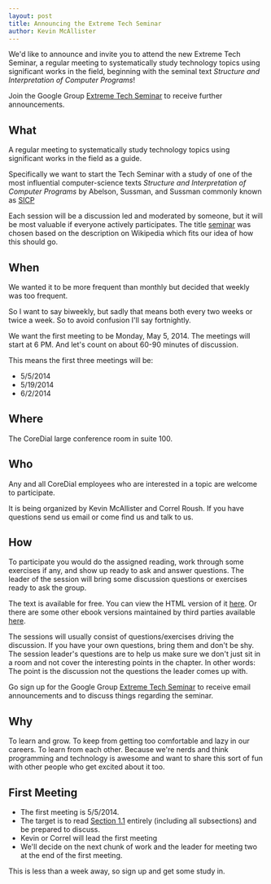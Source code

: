 ```yaml
---
layout: post
title: Announcing the Extreme Tech Seminar
author: Kevin McAllister
---
```


We'd like to announce and invite you to attend the new Extreme Tech Seminar, a regular meeting to systematically study technology topics using significant works in the field, beginning with the seminal text _Structure and Interpretation of Computer Programs_!

Join the Google Group [Extreme Tech Seminar](https://groups.google.com/d/forum/extreme-tech-seminar) to receive further announcements.

## What ##

A regular meeting to systematically study technology topics using significant works in the field as a guide.

Specifically we want to start the Tech Seminar with a study of one of the most influential computer-science texts _Structure and Interpretation of Computer Programs_ by Abelson, Sussman, and Sussman commonly known as [SICP](http://mitpress.mit.edu/sicp/)

Each session will be a discussion led and moderated by someone, but it will be most valuable if everyone actively participates.  The title [seminar](http://en.wikipedia.org/wiki/Seminar) was chosen based on the description on Wikipedia which fits our idea of how this should go.

## When ##

We wanted it to be more frequent than monthly but decided that weekly was too frequent.

So I want to say biweekly, but sadly that means both every two weeks or twice a week.  So to avoid confusion I'll say fortnightly.  

We want the first meeting to be Monday, May 5, 2014.  The meetings will start at 6 PM.  And let's count on about 60-90 minutes of discussion.

This means the first three meetings will be:

* 5/5/2014
* 5/19/2014
* 6/2/2014

## Where ##

The CoreDial large conference room in suite 100.

## Who ##

Any and all CoreDial employees who are interested in a topic are welcome to participate.  

It is being organized by Kevin McAllister and Correl Roush.  If you have questions send us email or come find us and talk to us.

## How ##

To participate you would do the assigned reading, work through some exercises if any, and show up ready to ask and answer questions.  The leader of the session will bring some discussion questions or exercises ready to ask the group.

The text is available for free.  You can view the HTML version of it [here](http://mitpress.mit.edu/sicp/full-text/book/book.html).  Or there are some other ebook versions maintained by third parties available [here](http://sicpebook.wordpress.com/ebook/).

The sessions will usually consist of questions/exercises driving the discussion.  If you have your own questions, bring them and don't be shy.  The session leader's questions are to help us make sure we don't just sit in a room and not cover the interesting points in the chapter.  In other words: The point is the discussion not the questions the leader comes up with.

Go sign up for the Google Group [Extreme Tech Seminar](https://groups.google.com/d/forum/extreme-tech-seminar) to receive email announcements and to discuss things regarding the seminar.

## Why ##

To learn and grow.  To keep from getting too comfortable and lazy in our careers.  To learn from each other.  Because we're nerds and think programming and technology is awesome and want to share this sort of fun with other people who get excited about it too.

## First Meeting ##

* The first meeting is 5/5/2014.
* The target is to read [Section 1.1](http://mitpress.mit.edu/sicp/full-text/book/book-Z-H-10.html#%_sec_1.1) entirely (including all subsections) and be prepared to discuss.
* Kevin or Correl will lead the first meeting
* We'll decide on the next chunk of work and the leader for meeting two at the end of the first meeting.

This is less than a week away, so sign up and get some study in.

